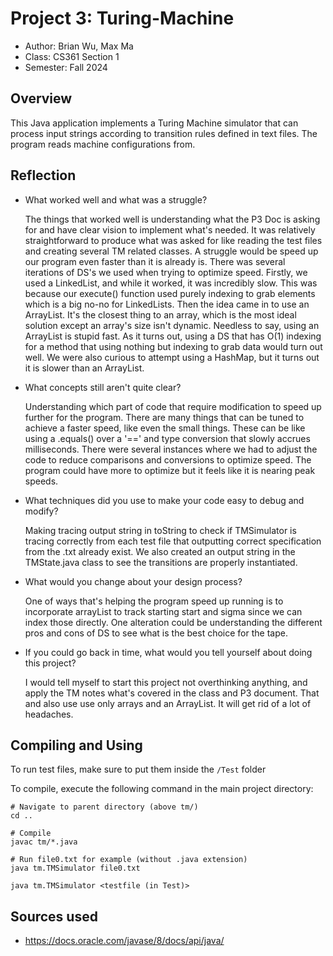 # Project 3: Turing-Machine

* Author: Brian Wu, Max Ma
* Class: CS361 Section 1
* Semester: Fall 2024 

## Overview

This Java application implements a Turing Machine simulator that can process input strings according to transition rules defined in text files. The program reads machine configurations from.


## Reflection

- What worked well and what was a struggle? 

  The things that worked well is understanding what the P3 Doc is asking for and have clear vision to implement what's needed. It was relatively straightforward to produce what was asked for like reading the test files and creating several TM related classes. A struggle would be speed up our program even faster than it is already is. There was several iterations of DS's we used when trying to optimize speed. Firstly, we used a LinkedList, and while it worked, it was incredibly slow. This was because our execute() function used purely indexing to grab elements which is a big no-no for LinkedLists. Then the idea came in to use an ArrayList. It's the closest thing to an array, which is the most ideal solution except an array's size isn't dynamic. Needless to say, using an ArrayList is stupid fast. As it turns out, using a DS that has O(1) indexing for a method that using nothing but indexing to grab data would turn out well. We were also curious to attempt using a HashMap, but it turns out it is slower than an ArrayList.  

- What concepts still aren't quite clear?

  Understanding which part of code that require modification to speed up further for the program. There are many things that can be tuned to achieve a faster speed, like even the small things. These can be like using a .equals() over a '==' and type conversion that slowly accrues  milliseconds. There were several instances where we had to adjust the code to reduce comparisons and conversions to optimize speed. The program could have more to optimize but it feels like it is nearing peak speeds.
  
- What techniques did you use to make your code easy to debug and modify?

  Making tracing output string in toString to check if TMSimulator is tracing correctly from each test file that outputting correct specification from the .txt already exist. We also created an output string in the TMState.java class to see the transitions are properly instantiated. 
  
- What would you change about your design process?

  One of ways that's helping the program speed up running is to incorporate arrayList to track starting start and sigma since we can index those directly. One alteration could be understanding the different pros and cons of DS to see what is the best choice for the tape.

- If you could go back in time, what would you tell yourself about doing this project?

  I would tell myself to start this project not overthinking anything, and apply the TM notes what's covered in the class and P3 document. That and also use use only arrays and an ArrayList. It will get rid of a lot of headaches.

## Compiling and Using
To run test files, make sure to put them inside the `/Test` folder

To compile, execute the following command in the main project directory:
```
# Navigate to parent directory (above tm/)
cd ..

# Compile
javac tm/*.java

# Run file0.txt for example (without .java extension) 
java tm.TMSimulator file0.txt

java tm.TMSimulator <testfile (in Test)>

```

## Sources used

- https://docs.oracle.com/javase/8/docs/api/java/ 
